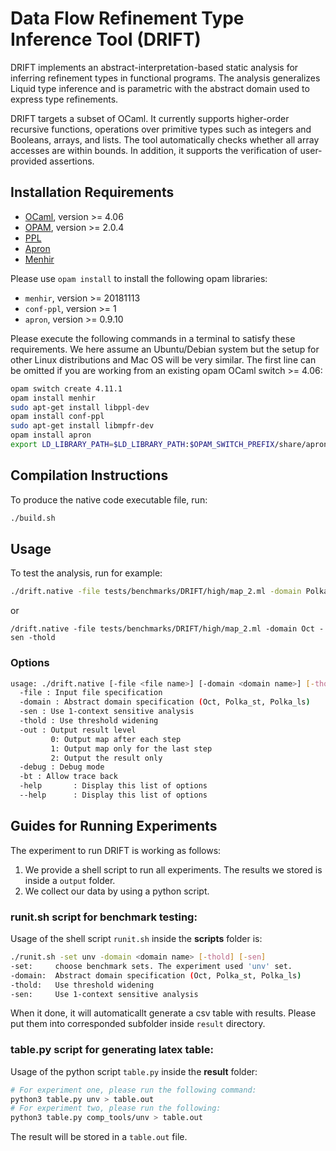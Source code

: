 # Data Flow Refinement Type Inference Tool (DRIFT)
  DRIFT implements an abstract-interpretation-based static analysis
  for inferring refinement types in functional programs. The analysis
  generalizes Liquid type inference and is parametric with the
  abstract domain used to express type refinements.
  
  DRIFT targets a subset of OCaml. It currently supports
  higher-order recursive functions, operations over primitive types
  such as integers and Booleans, arrays, and lists. The tool automatically
  checks whether all array accesses are within bounds. In addition,
  it supports the verification of user-provided assertions.
  
## Installation Requirements
- [OCaml](https://ocaml.org/), version >= 4.06
- [OPAM](https://opam.ocaml.org/), version >= 2.0.4
- [PPL](https://www.bugseng.com/ppl)
- [Apron](http://apron.cri.ensmp.fr/library/)
- [Menhir](http://gallium.inria.fr/~fpottier/menhir/)

Please use `opam install` to install the following opam libraries:
- `menhir`, version >= 20181113
- `conf-ppl`, version >= 1
- `apron`, version >= 0.9.10

Please execute the following commands in a terminal to satisfy these requirements. We here assume an Ubuntu/Debian system but the setup for other Linux distributions and Mac OS will be very similar. The first line can be omitted if you are working from an existing opam OCaml switch >= 4.06:
```bash
opam switch create 4.11.1
opam install menhir
sudo apt-get install libppl-dev
opam install conf-ppl
sudo apt-get install libmpfr-dev
opam install apron
export LD_LIBRARY_PATH=$LD_LIBRARY_PATH:$OPAM_SWITCH_PREFIX/share/apron/lib
```

## Compilation Instructions
To produce the native code executable file, run:
```bash
./build.sh
```

## Usage
To test the analysis, run for example:
```bash
./drift.native -file tests/benchmarks/DRIFT/high/map_2.ml -domain Polka_st -out 2
```
or
```
/drift.native -file tests/benchmarks/DRIFT/high/map_2.ml -domain Oct -sen -thold
```

### Options
```bash
usage: ./drift.native [-file <file name>] [-domain <domain name>] [-thold] [-sen] [-debug] [-bt] [-int]
  -file : Input file specification
  -domain : Abstract domain specification (Oct, Polka_st, Polka_ls)
  -sen : Use 1-context sensitive analysis
  -thold : Use threshold widening
  -out : Output result level
         0: Output map after each step
         1: Output map only for the last step
         2: Output the result only
  -debug : Debug mode
  -bt : Allow trace back
  -help       : Display this list of options
  --help      : Display this list of options
```

## Guides for Running Experiments 
The experiment to run DRIFT is working as follows:
1. We provide a shell script to run all experiments. The results we stored is inside a `output` folder.
2. We collect our data by using a python script. 
### runit.sh script for benchmark testing: 
Usage of the shell script `runit.sh` inside the **scripts** folder is:
```bash
./runit.sh -set unv -domain <domain name> [-thold] [-sen]
-set:     choose benchmark sets. The experiment used 'unv' set.
-domain:  Abstract domain specification (Oct, Polka_st, Polka_ls)
-thold:   Use threshold widening
-sen:     Use 1-context sensitive analysis
```

When it done, it will automaticallt generate a csv table with results. Please put them into corresponded subfolder inside `result` directory.
### table.py script for generating latex table:
Usage of the python script `table.py` inside the **result** folder:
```bash
# For experiment one, please run the following command:
python3 table.py unv > table.out
# For experiment two, please run the following:
python3 table.py comp_tools/unv > table.out
```
The result will be stored in a `table.out` file.
